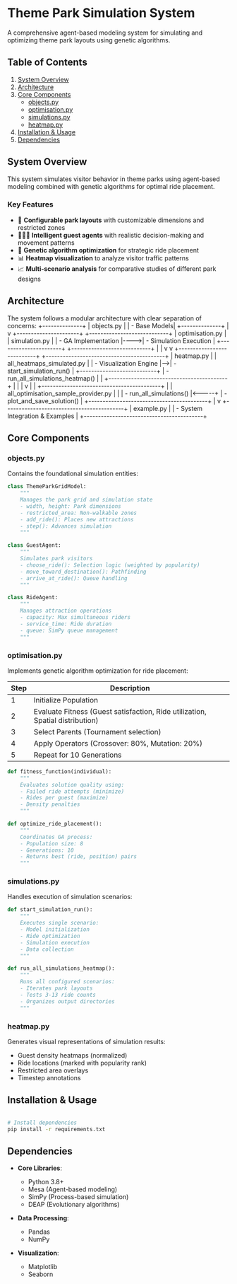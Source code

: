 # Theme Park Simulation System

A comprehensive agent-based modeling system for simulating and optimizing theme park layouts using genetic algorithms.

## Table of Contents
1. [System Overview](#system-overview)
2. [Architecture](#architecture)
3. [Core Components](#core-components)
   - [objects.py](#objectspy)
   - [optimisation.py](#optimisationpy)
   - [simulations.py](#simulationspy)
   - [heatmap.py](#heatmappy)
4. [Installation & Usage](#installation--usage)
5. [Dependencies](#dependencies)

## System Overview

This system simulates visitor behavior in theme parks using agent-based modeling combined with genetic algorithms for optimal ride placement.

### Key Features

- 🎢 **Configurable park layouts** with customizable dimensions and restricted zones
- 🧑‍🤝‍🧑 **Intelligent guest agents** with realistic decision-making and movement patterns
- 🧬 **Genetic algorithm optimization** for strategic ride placement
- 📊 **Heatmap visualization** to analyze visitor traffic patterns
- 📈 **Multi-scenario analysis** for comparative studies of different park designs

## Architecture

The system follows a modular architecture with clear separation of concerns:
+--------------+
| objects.py   |
| - Base Models|
+--------------+
|
v
+----------------------+     +----------------------------+
| optimisation.py      |     | simulation.py             |
| - GA Implementation  |---->| - Simulation Execution    |
+----------------------+     +----------------------------+
|                                |
v                                v
+---------------------------+   +------------------------------------------+
| heatmap.py               |    | all_heatmaps_simulated.py                |
| - Visualization Engine   |-->| - start_simulation_run()                 |
+---------------------------+   | - run_all_simulations_heatmap()         |
|                               +------------------------------------------+
|                                          |     |
v                                          |     |
+------------------------------------------+     |
| all_optimisation_sample_provider.py     |      |
| - run_all_simulations()                 |<-----+
| - plot_and_save_solution()              |
+------------------------------------------+
|
v
+------------------------------------------+
| example.py                               |
| - System Integration & Examples          |
+------------------------------------------+


## Core Components

### objects.py

Contains the foundational simulation entities:

```python
class ThemeParkGridModel:
    """
    Manages the park grid and simulation state
    - width, height: Park dimensions
    - restricted_area: Non-walkable zones
    - add_ride(): Places new attractions
    - step(): Advances simulation
    """

class GuestAgent:
    """
    Simulates park visitors
    - choose_ride(): Selection logic (weighted by popularity)
    - move_toward_destination(): Pathfinding
    - arrive_at_ride(): Queue handling
    """

class RideAgent:
    """
    Manages attraction operations
    - capacity: Max simultaneous riders
    - service_time: Ride duration
    - queue: SimPy queue management
    """
```

### optimisation.py

Implements genetic algorithm optimization for ride placement:

| Step | Description |
|------|-------------|
| 1 | Initialize Population |
| 2 | Evaluate Fitness (Guest satisfaction, Ride utilization, Spatial distribution) |
| 3 | Select Parents (Tournament selection) |
| 4 | Apply Operators (Crossover: 80%, Mutation: 20%) |
| 5 | Repeat for 10 Generations |

```python
def fitness_function(individual):
    """
    Evaluates solution quality using:
    - Failed ride attempts (minimize)
    - Rides per guest (maximize)
    - Density penalties
    """

def optimize_ride_placement():
    """
    Coordinates GA process:
    - Population size: 8
    - Generations: 10
    - Returns best (ride, position) pairs
    """
```

### simulations.py

Handles execution of simulation scenarios:

```python
def start_simulation_run():
    """
    Executes single scenario:
    - Model initialization
    - Ride optimization
    - Simulation execution
    - Data collection
    """

def run_all_simulations_heatmap():
    """
    Runs all configured scenarios:
    - Iterates park layouts
    - Tests 3-13 ride counts
    - Organizes output directories
    """
```

### heatmap.py

Generates visual representations of simulation results:

- Guest density heatmaps (normalized)
- Ride locations (marked with popularity rank)
- Restricted area overlays
- Timestep annotations


## Installation & Usage

```bash

# Install dependencies
pip install -r requirements.txt

```

## Dependencies

- **Core Libraries**:
  - Python 3.8+
  - Mesa (Agent-based modeling)
  - SimPy (Process-based simulation)
  - DEAP (Evolutionary algorithms)
  
- **Data Processing**:
  - Pandas
  - NumPy
  
- **Visualization**:
  - Matplotlib
  - Seaborn

